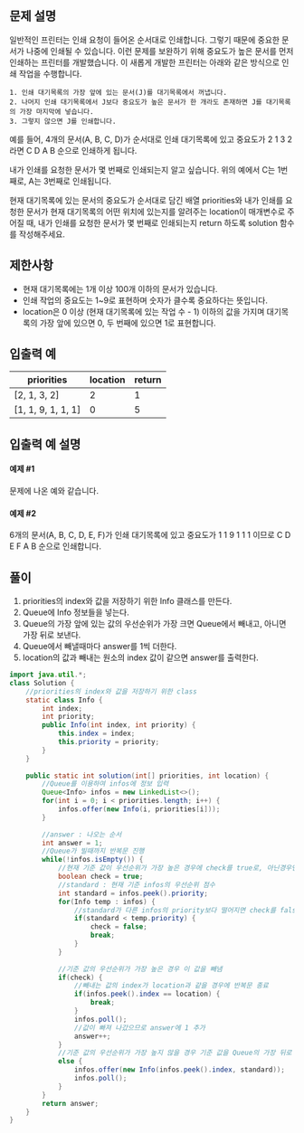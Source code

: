 ## 문제 설명
일반적인 프린터는 인쇄 요청이 들어온 순서대로 인쇄합니다. 그렇기 때문에 중요한 문서가 나중에 인쇄될 수 있습니다. 이런 문제를 보완하기 위해 중요도가 높은 문서를 먼저 인쇄하는 프린터를 개발했습니다. 이 새롭게 개발한 프린터는 아래와 같은 방식으로 인쇄 작업을 수행합니다.
```
1. 인쇄 대기목록의 가장 앞에 있는 문서(J)를 대기목록에서 꺼냅니다.
2. 나머지 인쇄 대기목록에서 J보다 중요도가 높은 문서가 한 개라도 존재하면 J를 대기목록의 가장 마지막에 넣습니다.
3. 그렇지 않으면 J를 인쇄합니다.
```
예를 들어, 4개의 문서(A, B, C, D)가 순서대로 인쇄 대기목록에 있고 중요도가 2 1 3 2 라면 C D A B 순으로 인쇄하게 됩니다.

내가 인쇄를 요청한 문서가 몇 번째로 인쇄되는지 알고 싶습니다. 위의 예에서 C는 1번째로, A는 3번째로 인쇄됩니다.

현재 대기목록에 있는 문서의 중요도가 순서대로 담긴 배열 priorities와 내가 인쇄를 요청한 문서가 현재 대기목록의 어떤 위치에 있는지를 알려주는 location이 매개변수로 주어질 때, 내가 인쇄를 요청한 문서가 몇 번째로 인쇄되는지 return 하도록 solution 함수를 작성해주세요.

## 제한사항
- 현재 대기목록에는 1개 이상 100개 이하의 문서가 있습니다.
- 인쇄 작업의 중요도는 1~9로 표현하며 숫자가 클수록 중요하다는 뜻입니다.
- location은 0 이상 (현재 대기목록에 있는 작업 수 - 1) 이하의 값을 가지며 대기목록의 가장 앞에 있으면 0, 두 번째에 있으면 1로 표현합니다.

## 입출력 예
|priorities|location|return|
|--|--|--|
|[2, 1, 3, 2]|2|1|
|[1, 1, 9, 1, 1, 1]|0|5|

## 입출력 예 설명
#### 예제 #1

문제에 나온 예와 같습니다.

#### 예제 #2

6개의 문서(A, B, C, D, E, F)가 인쇄 대기목록에 있고 중요도가 1 1 9 1 1 1 이므로 C D E F A B 순으로 인쇄합니다.

## 풀이
1. priorities의 index와 값을 저장하기 위한 Info 클래스를 만든다.
2. Queue에 Info 정보들을 넣는다.
3. Queue의 가장 앞에 있는 값의 우선순위가 가장 크면 Queue에서 빼내고, 아니면 가장 뒤로 보낸다.
4. Queue에서 빼낼때마다 answer를 1씩 더한다.
5. location의 값과 빼내는 원소의 index 값이 같으면 answer를 출력한다.

```java
import java.util.*;
class Solution {
    //priorities의 index와 값을 저장하기 위한 class
    static class Info {
        int index;
        int priority;
        public Info(int index, int priority) {
            this.index = index;
            this.priority = priority;
        }
    }
    
    public static int solution(int[] priorities, int location) {
        //Queue를 이용하여 infos에 정보 입력
        Queue<Info> infos = new LinkedList<>();
        for(int i = 0; i < priorities.length; i++) {
            infos.offer(new Info(i, priorities[i]));
        }
        
        //answer : 나오는 순서
        int answer = 1;
        //Queue가 빌때까지 반복문 진행
        while(!infos.isEmpty()) {
            //현재 기준 값이 우선순위가 가장 높은 경우에 check를 true로, 아닌경우엔 false로 설정
            boolean check = true;
            //standard : 현재 기준 infos의 우선순위 점수
            int standard = infos.peek().priority;
            for(Info temp : infos) {
                //standard가 다른 infos의 priority보다 떨어지면 check를 false로 변경
                if(standard < temp.priority) {
                    check = false;
                    break;
                }
            }
            
            //기준 값의 우선순위가 가장 높은 경우 이 값을 빼냄
            if(check) {
                //빼내는 값의 index가 location과 같을 경우에 반복문 종료
                if(infos.peek().index == location) {
                    break;
                }
                infos.poll();
                //값이 빠져 나갔으므로 answer에 1 추가
                answer++;
            }
            //기준 값의 우선순위가 가장 높지 않을 경우 기준 값을 Queue의 가장 뒤로 보냄
            else {
                infos.offer(new Info(infos.peek().index, standard));
                infos.poll();
            }
        }
        return answer;
    }
}
```
